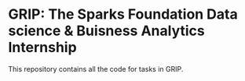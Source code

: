 # GRIP: The Sparks Foundation Data science & Buisness Analytics Internship
This repository contains all the code for tasks in GRIP.
